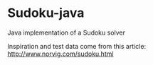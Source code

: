 Sudoku-java
===========

Java implementation of a Sudoku solver

Inspiration and test data come from this article:
http://www.norvig.com/sudoku.html
